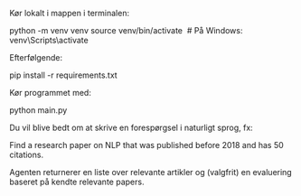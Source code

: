 Kør lokalt i mappen i terminalen:

python -m venv venv
source venv/bin/activate  # På Windows: venv\Scripts\activate

Efterfølgende: 

pip install -r requirements.txt

Kør programmet med:

python main.py

Du vil blive bedt om at skrive en forespørgsel i naturligt sprog, fx:

Find a research paper on NLP that was published before 2018 and has 50 citations.

Agenten returnerer en liste over relevante artikler og (valgfrit) en evaluering baseret på kendte relevante papers.
